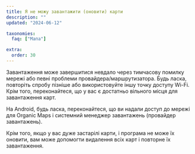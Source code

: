 ```yaml
---
title: Я не можу завантажити (оновити) карти
description: ""
updated: "2024-06-12"

taxonomies:
  faq: ["Мапа"]

extra:
  order: 30
---
```


Завантаження може завершитися невдало через тимчасову помилку мережі або певні проблеми провайдера/маршрутизатора. Будь ласка, повторіть спробу пізніше або використовуйте іншу точку доступу Wi-Fi. Крім того, переконайтеся, що у вас є достатньо вільного місця для завантаження карт.

На Android, будь ласка, переконайтеся, що ви надали доступ до мережі для Organic Maps і системний менеджер завантажень (провайдер завантажень).

Крім того, якщо у вас дуже застарілі карти, і програма не може їх оновити, вам може допомогти видалення всіх карт і повторне їх завантаження.
